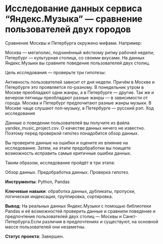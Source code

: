 # Исследование данных сервиса “Яндекс.Музыка” — сравнение пользователей двух городов


Сравнение Москвы и Петербурга окружено мифами. Например:

Москва — мегаполис, подчинённый жёсткому ритму рабочей недели;
Петербург — культурная столица, со своими вкусами.
На данных Яндекс.Музыки вы сравните поведение пользователей двух столиц.

Цель исследования — проверьте три гипотезы:

Активность пользователей зависит от дня недели. Причём в Москве и Петербурге это проявляется по-разному.
В понедельник утром в Москве преобладают одни жанры, а в Петербурге — другие. Так же и вечером пятницы преобладают разные жанры — в зависимости от города.
Москва и Петербург предпочитают разные жанры музыки. В Москве чаще слушают поп-музыку, в Петербурге — русский рэп.
Ход исследования

Данные о поведении пользователей вы получите из файла yandex_music_project.csv. О качестве данных ничего не известно. Поэтому перед проверкой гипотез понадобится обзор данных.

Вы проверите данные на ошибки и оцените их влияние на исследование. Затем, на этапе предобработки вы поищете возможность исправить самые критичные ошибки данных.

Таким образом, исследование пройдёт в три этапа:

Обзор данных.
Предобработка данных.
Проверка гипотез.

**Инструменты**: Python, Pandas

**Ключевые навыки**: обработка данных, дубликаты, пропуски, логическая индексация, группировка, сортировка.

**Вывод**: На реальных данных Яндекс.Музыки c помощью библиотеки Pandas и её возможностей проверить данные и сравнили поведение и предпочтения пользователей двух столиц — Москвы и Санкт-Петербурга.Если различия в предпочтениях и существуют, на основной массе пользователей они незаметны.

**Статус проекта**: Завершен.


```python

```
